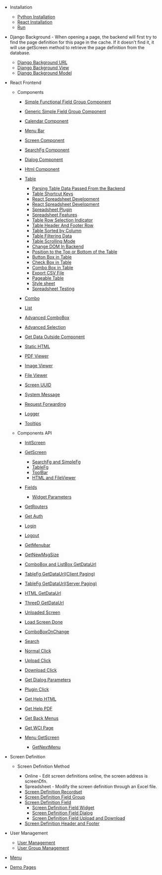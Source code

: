 - Installation

  * [Python Installation](Python_Installation.md "Python Installation")
  * [React Installation](React_Installation.md "React Installation")
  * [Run](Run.md "Run")

- Django Background - When opening a page, the backend will first try to find the page definition
  for this page in the cache. If it doesn't find it, it will use getScreen
  method to retrieve the page definition from the database.

  * [Django Background URL](Django_Background_URL.md "Django Background URL")
  * [Django Background View](Django_Background_View.md "Django Background View")
  * [Django Background Model](Django_Background_Model.md "Django Background Model")

- React Frontend

  - Components

    * [Simple Functional Field Group Component](Simple_Functional_Field_Group_Component.md "Simple Functional Field Group Component")
    * [Generic Simple Field Group Component](Generic_Simple_Field_Group_Component.md "Generic Simple Field Group Component")
    * [Calendar Component](Calendar_Component.md "Calendar Component")
    * [Menu Bar](Menu_Bar.md "Menu Bar")
    * [Screen Component](Screen_Component.md "Screen Component")
    * [SearchFg Component](SearchFg_Component.md "SearchFg Component")
    * [Dialog Component](Dialog_Component.md "Dialog Component")
    * [Html Component](Html_Component.md "Html Component")

    * [Table ](/index.php?title=Table&action=edit&redlink=1 "Table \(page does not exist\)")
      * [Parsing Table Data Passed From the Backend](Parsing_Table_Data_Passed_From_the_Backend.md "Parsing Table Data Passed From the Backend")
      * [Table Shortcut Keys](Table_Shortcut_Keys.md "Table Shortcut Keys")
      * [React Spreadsheet Development](React_Spreadsheet_Development.md "React Spreadsheet Development")
      * [React Spreadsheet Development](React_Spreadsheet_Development.md "React Spreadsheet Development")
      * [Spreadsheet Plugin](Spreadsheet_Plugin.md "Spreadsheet Plugin")
      * [Spreadsheet Features](Spreadsheet_Features.md "Spreadsheet Features")
      * [Table Row Selection Indicator](Table_Row_Selection_Indicator.md "Table Row Selection Indicator")
      * [Table Header And Footer Row](Table_Header_And_Footer_Row.md "Table Header And Footer Row")
      * [Table Sorted by Column](Table_Sorted_by_Column.md "Table Sorted by Column")
      * [Table Filtering Data](Table_Filtering_Data.md "Table Filtering Data")
      * [Table Scrolling Mode](Table_Scrolling_Mode.md "Table Scrolling Mode")
      * [Change DOM In Backend](Change_DOM_In_Backend.md "Change DOM In Backend")
      * [Position to the Top or Bottom of the Table](Position_to_the_Top_or_Bottom_of_the_Table.md "Position to the Top or Bottom of the Table")
      * [Button Box in Table](Button_Box_in_Table.md "Button Box in Table")
      * [Check Box in Table](Check_Box_in_Table.md "Check Box in Table")
      * [Combo Box in Table](Combo_Box_in_Table.md "Combo Box in Table")
      * [Export CSV File](Export_CSV_File.md "Export CSV File")
      * [Pageable Table](Pageable_Table.md "Pageable Table")
      * [Style sheet](Style_sheet.md "Style sheet")
      * [Spreadsheet Testing](Spreadsheet_Testing.md "Spreadsheet Testing")

    

    * [Combo](Combo.md "Combo")
    * [List](List.md "List")
    * [Advanced ComboBox](Advanced_ComboBox.md "Advanced ComboBox")
    * [Advanced Selection](Advanced_Selection.md "Advanced Selection")
    * [Get Data Outside Component](Get_Data_Outside_Component.md "Get Data Outside Component")
    * [Static HTML](Static_HTML.md "Static HTML")
    * [PDF Viewer](PDF_Viewer.md "PDF Viewer")
    * [Image Viewer](Image_Viewer.md "Image Viewer")
    * [File Viewer](File_Viewer.md "File Viewer")
    * [Screen UUID](Screen_UUID.md "Screen UUID")
    * [System Message](System_Message.md "System Message")
    * [Request Forwarding](Request_Forwarding.md "Request Forwarding")
    * [Logger](Logger.md "Logger")
    * [Tooltips](Tooltips.md "Tooltips")

  - Components API

    * [InitScreen](InitScreen.md "InitScreen")
    * [GetScreen](GetScreen.md "GetScreen")
      * [SearchFg and SimpleFg](SearchFg_and_SimpleFg.md "SearchFg and SimpleFg")
      * [TableFg](TableFg.md "TableFg")
      * [ToolBar](ToolBar.md "ToolBar")
      * [HTML and FileViewer](HTML_and_FileViewer.md "HTML and FileViewer")

    

    * [Fields](Fields.md "Fields")
      * [Widget Parameters](Widget_Parameters.md "Widget Parameters")

    

    * [GetRouters](GetRouters.md "GetRouters")
    * [Get Auth](Get_Auth.md "Get Auth")
    * [Login](Login.md "Login")
    * [Logout](Logout.md "Logout")
    * [GetMenubar](GetMenubar.md "GetMenubar")
    * [GetNewMsgSize](GetNewMsgSize.md "GetNewMsgSize")
    * [ComboBox and ListBox GetDataUrl](ComboBox_and_ListBox_GetDataUrl.md "ComboBox and ListBox GetDataUrl")
    * [TableFg GetDataUrl(Client Paging)](TableFg_GetDataUrl.md\(Client_Paging\) "TableFg GetDataUrl\(Client Paging\)")
    * [TableFg GetDataUrl(Server Paging)](TableFg_GetDataUrl.md\(Server_Paging\) "TableFg GetDataUrl\(Server Paging\)")
    * [HTML GetDataUrl](HTML_GetDataUrl.md "HTML GetDataUrl")
    * [ThreeD GetDataUrl](ThreeD_GetDataUrl.md "ThreeD GetDataUrl")
    * [Unloaded Screen](Unloaded_Screen.md "Unloaded Screen")
    * [Load Screen Done](Load_Screen_Done.md "Load Screen Done")
    * [ComboBoxOnChange](ComboBoxOnChange.md "ComboBoxOnChange")
    * [Search](Search.md "Search")
    * [Normal Click](Normal_Click.md "Normal Click")
    * [Upload Click](Upload_Click.md "Upload Click")
    * [Download Click](Download_Click.md "Download Click")
    * [Get Dialog Parameters](Get_Dialog_Parameters.md "Get Dialog Parameters")
    * [Plugin Click](Plugin_Click.md "Plugin Click")
    * [Get Help HTML](Get_Help_HTML.md "Get Help HTML")
    * [Get Help PDF](Get_Help_PDF.md "Get Help PDF")
    * [Get Back Menus](Get_Back_Menus.md "Get Back Menus")
    * [Get WCI Page](Get_WCI_Page.md "Get WCI Page")

    

    * [Menu GetScreen](Menu_GetScreen.md "Menu GetScreen")
      * [GetNextMenu](GetNextMenu.md "GetNextMenu")

- Screen Definition

  - Screen Definition Method

    - Online - Edit screen definitions online, the screen address is screenDfn.
    - Spreadsheet - Modify the screen definition through an Excel file.

    * [Screen Definition Recordset](Screen_Definition_Recordset.md "Screen Definition Recordset")
    * [Screen Definition Field Group](Screen_Definition_Field_Group.md "Screen Definition Field Group")
    * [Screen Definition Field](Screen_Definition_Field.md "Screen Definition Field")
      * [Screen Definition Field Widget](Screen_Definition_Field_Widget.md "Screen Definition Field Widget")
      * [Screen Definition Field Dialog](Screen_Definition_Field_Dialog.md "Screen Definition Field Dialog")
      * [Screen Definition Field Upload and Download](Screen_Definition_Field_Upload_and_Download.md "Screen Definition Field Upload and Download")
    * [Screen Definition Header and Footer](Screen_Definition_Header_and_Footer.md "Screen Definition Header and Footer")

- User Management

  * [User Management](User_Management.md "User Management")
  * [User Group Management](User_Group_Management.md "User Group Management")

* [Menu](Menu.md "Menu")

* [Demo Pages](Demo_Pages.md "Demo Pages")

